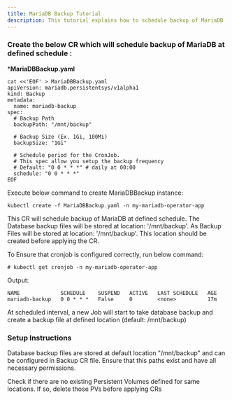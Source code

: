 ```yaml
---
title: MariaDB Backup Tutorial
description: This tutorial explains how to schedule backup of MariaDB
---
```


### Create the below CR which will schedule backup of MariaDB at defined schedule : 

***MariaDBBackup.yaml**

```execute
cat <<'EOF' > MariaDBBackup.yaml
apiVersion: mariadb.persistentsys/v1alpha1
kind: Backup
metadata:
  name: mariadb-backup
spec:
  # Backup Path
  backupPath: "/mnt/backup"

  # Backup Size (Ex. 1Gi, 100Mi)
  backupSize: "1Gi" 

  # Schedule period for the CronJob.
  # This spec allow you setup the backup frequency
  # Default: "0 0 * * *" # daily at 00:00
  schedule: "0 0 * * *"
EOF
```

Execute below command to create MariaDBBackup instance:

```execute
kubectl create -f MariaDBBackup.yaml -n my-mariadb-operator-app
```

This CR will schedule backup of MariaDB at defined schedule. The Database backup files will be stored at location: '/mnt/backup'. 
As Backup Files will be stored at location: '/mnt/backup'. This location should be created before applying the CR. 

To Ensure that cronjob is configured correctly, run below command:

```execute
# kubectl get cronjob -n my-mariadb-operator-app
```
Output:
```
NAME             SCHEDULE    SUSPEND   ACTIVE   LAST SCHEDULE   AGE
mariadb-backup   0 0 * * *   False     0        <none>          17m
```

At scheduled interval, a new Job will start to take database backup and create a backup file at defined location (default: /mnt/backup)

### Setup Instructions

Database backup files are stored at default location "/mnt/backup" and can be configured in Backup CR file. Ensure that this paths exist and have all necessary permissions.

Check if there are no existing Persistent Volumes defined for same locations. If so, delete those PVs before applying CRs



